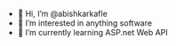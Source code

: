 - 👋 Hi, I’m @abishkarkafle
- 👀 I’m interested in anything software
- 🌱 I’m currently learning ASP.net Web API

<!---
abishkarkafle/abishkarkafle is a ✨ special ✨ repository because its `README.md` (this file) appears on your GitHub profile.
You can click the Preview link to take a look at your changes.
--->
